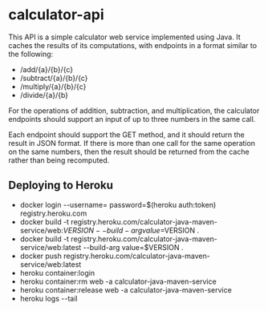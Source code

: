 # calculator-api

This API is a simple calculator web service implemented using Java. It caches the results of its computations, with endpoints in a format similar to the following:

- /add/{a}/{b}/{c}
- /subtract/{a}/{b}/{c}
- /multiply/{a}/{b}/{c}
- /divide/{a}/{b}

For the operations of addition, subtraction, and multiplication, the calculator endpoints should support an input of up to three numbers in the same call.

Each endpoint should support the GET method, and it should return the result in JSON format. If there is more than one call for the same operation on the same numbers, then the result should be returned from the cache rather than being recomputed. 

## Deploying to Heroku

* docker login --username=<email> password=$(heroku auth:token) registry.heroku.com
* docker build -t registry.heroku.com/calculator-java-maven-service/web:$VERSION --build-arg value=$VERSION .
* docker build -t registry.heroku.com/calculator-java-maven-service/web:latest --build-arg value=$VERSION .
* docker push registry.heroku.com/calculator-java-maven-service/web:latest
* heroku container:login
* heroku container:rm web -a calculator-java-maven-service
* heroku container:release web -a calculator-java-maven-service
* heroku logs --tail
